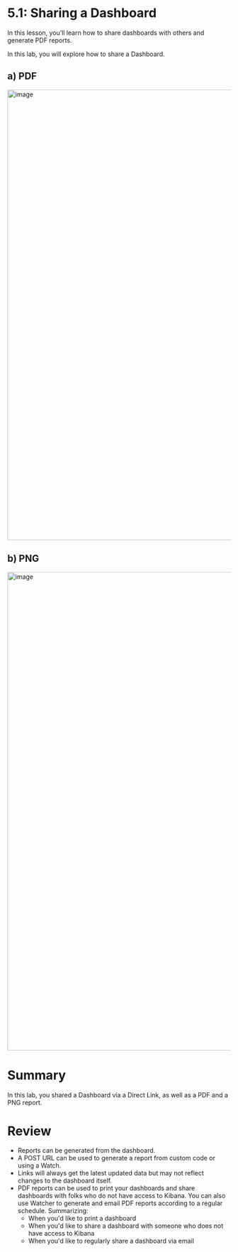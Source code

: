 # 5.1: Sharing a Dashboard

In this lesson, you’ll learn how to share dashboards with others and generate PDF reports.

In this lab, you will explore how to share a Dashboard.


## a) PDF
<img width="1917" height="1016" alt="image" src="https://github.com/user-attachments/assets/a97a55b9-0b89-4441-96f2-e20d54e2a2a2" />

## b) PNG
<img width="1919" height="1079" alt="image" src="https://github.com/user-attachments/assets/93111a8e-13f4-4fd4-b43e-0269a64712d9" />


# Summary

In this lab, you shared a Dashboard via a Direct Link, as well as a PDF and a PNG report.

# Review

- Reports can be generated from the dashboard.
- A POST URL can be used to generate a report from custom code or using a Watch.
- Links will always get the latest updated data but may not reflect changes to the dashboard itself.
- PDF reports can be used to print your dashboards and share dashboards with folks who do not have access to Kibana. You can also use Watcher to generate and email PDF reports according to a regular schedule. Summarizing:
  - When you'd like to print a dashboard
  - When you'd like to share a dashboard with someone who does not have access to Kibana
  - When you'd like to regularly share a dashboard via email
